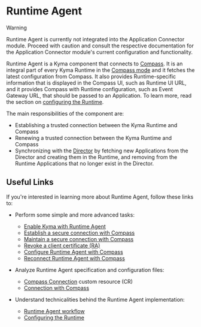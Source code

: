 # Runtime Agent

> [!WARNING]
> Runtime Agent is currently not integrated into the Application Connector module. Proceed with caution and consult the respective documentation for the Application Connector module's current configuration and functionality. 

Runtime Agent is a Kyma component that connects to [Compass](https://github.com/kyma-incubator/compass). It is an integral part of every Kyma Runtime in the [Compass mode](README.md) and it fetches the latest configuration from Compass. It also provides Runtime-specific information that is displayed in the Compass UI, such as Runtime UI URL, and it provides Compass with Runtime configuration, such as Event Gateway URL, that should be passed to an Application. To learn more, read the section on [configuring the Runtime](../../05-technical-reference/ra-01-configuring-runtime.md).

The main responsibilities of the component are:
- Establishing a trusted connection between the Kyma Runtime and Compass
- Renewing a trusted connection between the Kyma Runtime and Compass
- Synchronizing with the [Director](https://github.com/kyma-incubator/compass/blob/master/docs/compass/02-01-components.md#director) by fetching new Applications from the Director and creating them in the Runtime, and removing from the Runtime Applications that no longer exist in the Director.

## Useful Links

If you're interested in learning more about Runtime Agent, follow these links to:

- Perform some simple and more advanced tasks:

    - [Enable Kyma with Runtime Agent](02-20-enable-kyma-with-runtime-agent)
    - [Establish a secure connection with Compass](../../03-tutorials/00-application-connectivity/ra-01-establish-secure-connection-with-compass.md)
    - [Maintain a secure connection with Compass](../../03-tutorials/00-application-connectivity/ra-02-maintain-secure-connection-with-compass.md)
    - [Revoke a client certificate (RA)](../../03-tutorials/00-application-connectivity/ra-03-revoke-client-certificate.md)
    - [Configure Runtime Agent with Compass](../../03-tutorials/00-application-connectivity/ra-04-configure-runtime-agent-with-compass.md)
    - [Reconnect Runtime Agent with Compass](../../03-tutorials/00-application-connectivity/ra-05-reconnect-runtime-agent-with-compass.md)
    
- Analyze Runtime Agent specification and configuration files:

    - [Compass Connection](../../05-technical-reference/00-custom-resources/ra-01-compassconnection.md) custom resource (CR)
    - [Connection with Compass](../../05-technical-reference/00-configuration-parameters/ra-01-connection-with-compass.md) 

- Understand technicalities behind the Runtime Agent implementation:

    - [Runtime Agent workflow](../../05-technical-reference/00-architecture/ra-01-runtime-agent-workflow.md)
    - [Configuring the Runtime](../../05-technical-reference/ra-01-configuring-runtime.md)